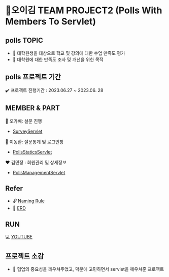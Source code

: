 # 📃오이김 TEAM PROJECT2 (Polls With Members To Servlet) 
##  polls TOPIC
- 📒 대학원생을 대상으로 학교 및 강의에 대한 수업 만족도 평가 
- 📓 대학원에 대한 만족도 조사 및 개선을 위한 목적 

## polls 프로젝트 기간 

✔️ 프로젝트 진행기간 : 2023.06.27 ~ 2023.06. 28

## MEMBER & PART

💛 오가배: 설문 진행
* [SurveyServlet](https://github.com/lee000403/toy_servlet/blob/main/src/main/java/com/example/toy_servlet/controlls/SurveyServlet.java)

💙 이동환: 설문통계 및 로그인창 
* [PollsStaticsServlet](https://github.com/lee000403/toy_servlet/blob/main/src/main/java/com/example/toy_servlet/controlls/PollsStaticsServlet.java)

❤️ 김민정 : 회원관리 및 상세정보 
* [PollsManagementServlet](https://github.com/lee000403/toy_servlet/blob/main/src/main/java/com/example/toy_servlet/controlls/PollsManagementServlet.java)

## Refer
- 🔓 [Naming Rule](https://docs.google.com/spreadsheets/d/1ZW_DoEZ-y3zaUmFzGOCXE5zouRHSAs82sLc7_sYTNB4/edit?usp=sharing)
- 🎲 [ERD](https://github.com/lee000403/toy_servlet/blob/main/src/main/resources/static/pollsERD.png)


## RUN

💻 [YOUTUBE](https://youtu.be/BiVopxFw5jI)

## 프로젝트 소감 
- 🙌 협업의 중요성을 깨우쳐주었고, 덕분에 고민하면서 servlet을 깨우쳐준 프로젝트 
